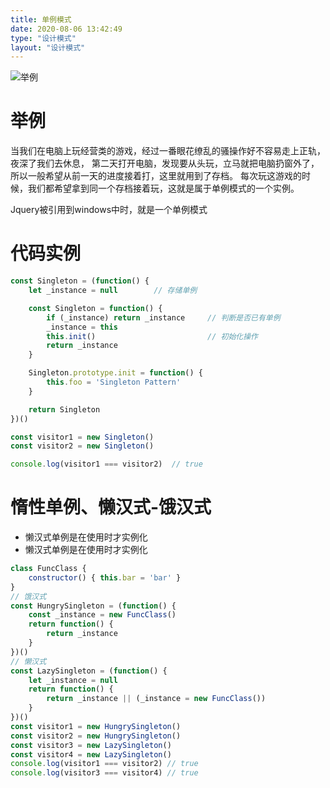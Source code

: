 ```yaml
---
title: 单例模式
date: 2020-08-06 13:42:49
type: "设计模式"
layout: "设计模式"
---
```


![举例](./01.jpg)

# 举例

当我们在电脑上玩经营类的游戏，经过一番眼花缭乱的骚操作好不容易走上正轨，夜深了我们去休息，
第二天打开电脑，发现要从头玩，立马就把电脑扔窗外了，所以一般希望从前一天的进度接着打，这里就用到了存档。
每次玩这游戏的时候，我们都希望拿到同一个存档接着玩，这就是属于单例模式的一个实例。

Jquery被引用到windows中时，就是一个单例模式

# 代码实例

```js
const Singleton = (function() {
    let _instance = null        // 存储单例

    const Singleton = function() {
        if (_instance) return _instance     // 判断是否已有单例
        _instance = this
        this.init()                         // 初始化操作
        return _instance
    }

    Singleton.prototype.init = function() {
        this.foo = 'Singleton Pattern'
    }

    return Singleton
})()

const visitor1 = new Singleton()
const visitor2 = new Singleton()

console.log(visitor1 === visitor2)	// true
```

# 惰性单例、懒汉式-饿汉式

* 懒汉式单例是在使用时才实例化
* 懒汉式单例是在使用时才实例化

```js
class FuncClass {
    constructor() { this.bar = 'bar' }
}
// 饿汉式
const HungrySingleton = (function() {
    const _instance = new FuncClass()
    return function() {
        return _instance
    }
})()
// 懒汉式
const LazySingleton = (function() {
    let _instance = null
    return function() {
        return _instance || (_instance = new FuncClass())
    }
})()
const visitor1 = new HungrySingleton()
const visitor2 = new HungrySingleton()
const visitor3 = new LazySingleton()
const visitor4 = new LazySingleton()
console.log(visitor1 === visitor2) // true
console.log(visitor3 === visitor4) // true

```